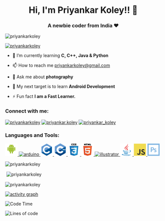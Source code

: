 <h1 align="center">Hi, I'm Priyankar Koley!!  👋</h1>
<h3 align="center">A newbie coder from India ❤️</h3>

<p align="left"> <img src="https://komarev.com/ghpvc/?username=priyankarkoley&label=Profile%20views&color=0e75b6&style=flat" alt="priyankarkoley" /> </p>

<!--
<p align="left"> <a href="https://github.com/ryo-ma/github-profile-trophy"><img src="https://github-profile-trophy.vercel.app/?username=priyankarkoley" alt="priyankarkoley" /></a> </p>
-->

<p align="left"> <a href="https://twitter.com/priyankarkoley" target="blank"><img src="https://img.shields.io/twitter/follow/priyankarkoley?logo=twitter&style=for-the-badge" alt="priyankarkoley" /></a> </p>

- 🌱 I’m currently learning **C, C++, Java & Python**

- 📫 How to reach me [priyankarkoley@gmail.com](priyankarkoley@gmail.com)

- 💬 Ask me about **photography**

- 🔭 My next target is to learn **Android Development**

- ⚡ Fun fact **I am a Fast Learner.**

<h3 align="left">Connect with me:</h3>
<p align="left">
<a href="https://twitter.com/priyankarkoley" target="blank"><img align="center" src="https://raw.githubusercontent.com/rahuldkjain/github-profile-readme-generator/master/src/images/icons/Social/twitter.svg" alt="priyankarkoley" height="30" width="40" /></a>
<a href="https://fb.com/priyankar.koley" target="blank"><img align="center" src="https://raw.githubusercontent.com/rahuldkjain/github-profile-readme-generator/master/src/images/icons/Social/facebook.svg" alt="priyankar.koley" height="30" width="40" /></a>
<a href="https://instagram.com/priyankar_koley" target="blank"><img align="center" src="https://raw.githubusercontent.com/rahuldkjain/github-profile-readme-generator/master/src/images/icons/Social/instagram.svg" alt="priyankar_koley" height="30" width="40" /></a>
</p>

<h3 align="left">Languages and Tools:</h3>
<p align="left"> <a href="https://developer.android.com" target="_blank" rel="noreferrer"> <img src="https://raw.githubusercontent.com/devicons/devicon/master/icons/android/android-original-wordmark.svg" alt="android" width="40" height="40"/> </a> <a href="https://www.arduino.cc/" target="_blank" rel="noreferrer"> <img src="https://cdn.worldvectorlogo.com/logos/arduino-1.svg" alt="arduino" width="40" height="40"/> </a> <a href="https://www.cprogramming.com/" target="_blank" rel="noreferrer"> <img src="https://raw.githubusercontent.com/devicons/devicon/master/icons/c/c-original.svg" alt="c" width="40" height="40"/> </a> <a href="https://www.w3schools.com/cpp/" target="_blank" rel="noreferrer"> <img src="https://raw.githubusercontent.com/devicons/devicon/master/icons/cplusplus/cplusplus-original.svg" alt="cplusplus" width="40" height="40"/> </a> <a href="https://www.w3schools.com/css/" target="_blank" rel="noreferrer"> <img src="https://raw.githubusercontent.com/devicons/devicon/master/icons/css3/css3-original-wordmark.svg" alt="css3" width="40" height="40"/> </a> <a href="https://www.w3.org/html/" target="_blank" rel="noreferrer"> <img src="https://raw.githubusercontent.com/devicons/devicon/master/icons/html5/html5-original-wordmark.svg" alt="html5" width="40" height="40"/> </a> <a href="https://www.adobe.com/in/products/illustrator.html" target="_blank" rel="noreferrer"> <img src="https://www.vectorlogo.zone/logos/adobe_illustrator/adobe_illustrator-icon.svg" alt="illustrator" width="40" height="40"/> </a> <a href="https://www.java.com" target="_blank" rel="noreferrer"> <img src="https://raw.githubusercontent.com/devicons/devicon/master/icons/java/java-original.svg" alt="java" width="40" height="40"/> </a> <a href="https://developer.mozilla.org/en-US/docs/Web/JavaScript" target="_blank" rel="noreferrer"> <img src="https://raw.githubusercontent.com/devicons/devicon/master/icons/javascript/javascript-original.svg" alt="javascript" width="40" height="40"/> </a> <a href="https://www.photoshop.com/en" target="_blank" rel="noreferrer"> <img src="https://raw.githubusercontent.com/devicons/devicon/master/icons/photoshop/photoshop-line.svg" alt="photoshop" width="40" height="40"/> </a> </p>

<p><img align="center" src="https://github-readme-stats.vercel.app/api/top-langs?username=priyankarkoley&show_icons=true&locale=en&layout=default" alt="priyankarkoley" /></p>
<p></P>
<p>&nbsp;<img align="center" src="https://github-readme-stats.vercel.app/api?username=priyankarkoley&show_icons=true&locale=en" alt="priyankarkoley" /></p>

<p><img align="center" src="https://github-readme-streak-stats.herokuapp.com/?user=priyankarkoley&" alt="priyankarkoley" /></p>

[![activity graph](https://activity-graph.herokuapp.com/graph?username=priyankarkoley&custom_title=Priyankar%27s%20activity%20graph&theme=github-light&hide_border=true)](https://github.com/ashutosh00710/github-readme-activity-graph)

![Code Time](http://img.shields.io/badge/Code%20Time-0%20secs-blue)

![Lines of code](https://img.shields.io/badge/From%20Hello%20World%20I%27ve%20Written-293%20hunder%20lines%20of%20code-blue)
